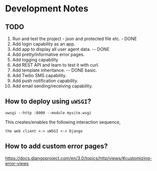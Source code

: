 Development Notes
=======================



## TODO

1. Run and test the project - json and protected file etc. - DONE
2. Add login capability as an app.
3. Add app to display all user agent data. -- DONE
4. Add pretty/informative error pages.
5. Add logging capability
6. Add REST API and learn to test it with curl.
7. Add template inheritance. -- DONE basic.
8. Add Twilio SMS capability.
9. Add push notification capability.
10. Add email sending/receiving capability.


## How to deploy using `uWSGI`?

    uwsgi --http :8000 --module mysite.wsgi

This creates/enables the following interaction sequence,

    the web client <-> uWSGI <-> Django
    
## How to add custom error pages?

<https://docs.djangoproject.com/en/3.0/topics/http/views/#customizing-error-views>
